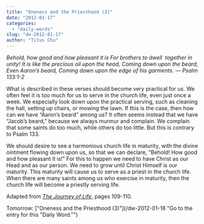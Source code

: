 ```yaml
---
title: "Oneness and the Priesthood (2)"
date: "2012-01-17"
categories: 
  - "daily-words"
slug: "dw-2012-01-17"
author: "Titus Chu"
---
```


_Behold, how good and how pleasant it is For brothers to dwell  together in unity!_ _It is like the precious oil upon the head, Coming down upon the beard, Even Aaron’s beard, Coming down upon the edge of his garments. — Psalm 133:1-2_

What is described in these verses should become very practical for us. We often feel it is too much for us to serve in the church life, even just once a week. We especially look down upon the practical serving, such as cleaning the hall, setting up chairs, or mowing the lawn. If this is the case, then how can we have “Aaron’s beard” among us? It often seems instead that we have “Jacob’s beard,” because we always murmur and complain. We complain that some saints do too much, while others do too little. But this is contrary to Psalm 133.

We should desire to see a harmonious church life in maturity, with the divine ointment flowing down upon us, so that we can declare, “Behold! How good and how pleasant it is!” For this to happen we need to have Christ as our Head and as our person. We need to grow until Christ Himself is our maturity. This maturity will cause us to serve as a priest in the church life. When there are many saints among us who exercise in maturity, then the church life will become a priestly serving life.

Adapted from _[The Journey of Life,](/book-journey "Go to the listing for this book.")_ pages 109-110.

Tomorrow: ["Oneness and the Priesthood (3)"](/dw-2012-01-18 "Go to the entry for this "Daily Word."")
